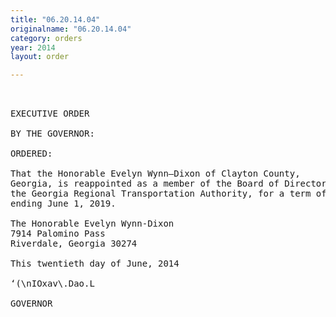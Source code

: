```yaml
---
title: "06.20.14.04"
originalname: "06.20.14.04"
category: orders
year: 2014
layout: order

---
```

<pre>
 

EXECUTIVE ORDER

BY THE GOVERNOR:

ORDERED:

That the Honorable Evelyn Wynn—Dixon of Clayton County,
Georgia, is reappointed as a member of the Board of Directors of
the Georgia Regional Transportation Authority, for a term of office
ending June 1, 2019.

The Honorable Evelyn Wynn-Dixon
7914 Palomino Pass
Riverdale, Georgia 30274

This twentieth day of June, 2014

‘(\nIOxav\.Dao.L

GOVERNOR

</pre>
